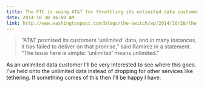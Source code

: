 ```yaml
---
title: The FTC is suing AT&T for throttling its unlimited data customers
date: 2014-10-30 06:00 AM
link: http://www.washingtonpost.com/blogs/the-switch/wp/2014/10/28/the-ftc-is-suing-att-for-throttling-its-unlimited-data-customers/
---
```


> “AT&T promised its customers ‘unlimited’ data, and in many instances, it has failed to deliver on that promise,” said Ramirez in a statement. “The issue here is simple: ‘unlimited’ means unlimited.”

As an unlimited  data customer I'll be very interested to see where this goes. I've held onto the unlimited data instead of dropping for other services like tethering. If something comes of this then I'll be happy I have.
